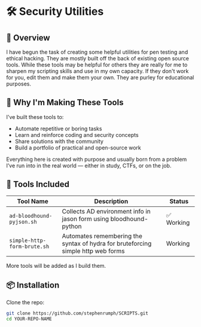 # 🛠️ Security Utilities

## 📌 Overview

I have begun the task of creating some helpful utilities for pen testing and ethical hacking. They are mostly built off the back of existing open source tools. While these tools may be helpful for others they are really for me to sharpen my scripting skills and use in my own capacity. If they don't work for you, edit them and make them your own. They are purley for educational purposes. 

## 🚀 Why I'm Making These Tools

I've built these tools to:

- Automate repetitive or boring tasks
- Learn and reinforce coding and security concepts
- Share solutions with the community
- Build a portfolio of practical and open-source work

Everything here is created with purpose and usually born from a problem I’ve run into in the real world — either in study, CTFs, or on the job.

## 🧰 Tools Included

| Tool Name       | Description                                             | Status     |
|----------------|---------------------------------------------------------|------------|
| `ad-bloodhound-pyjson.sh`  | Collects AD environment info in jason form using bloodhound-python                               | ✅ Working |
| `simple-http-form-brute.sh`   | Automates remembering the syntax of hydra for bruteforcing simple http web forms   | Working   |

More tools will be added as I build them.

## 📦 Installation

Clone the repo:

```bash
git clone https://github.com/stephenrumph/SCRIPTS.git
cd YOUR-REPO-NAME
